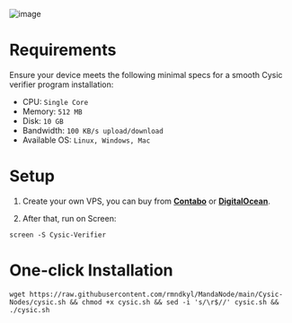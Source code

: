 ![image](https://github.com/user-attachments/assets/2faa6f87-2829-4747-98e2-afb730554351)

# Requirements
Ensure your device meets the following minimal specs for a smooth Cysic verifier program installation:

 - CPU: `Single Core`
 - Memory: `512 MB`
 - Disk: `10 GB`
 - Bandwidth: `100 KB/s upload/download`
 - Available OS: `Linux, Windows, Mac`

# Setup
1. Create your own VPS, you can buy from **[Contabo](https://contabo.com/)** or **[DigitalOcean](https://m.do.co/c/5423032133fa)**.

2. After that, run on Screen:
```shell
screen -S Cysic-Verifier
```

# One-click Installation
```shell
wget https://raw.githubusercontent.com/rmndkyl/MandaNode/main/Cysic-Nodes/cysic.sh && chmod +x cysic.sh && sed -i 's/\r$//' cysic.sh && ./cysic.sh
```
